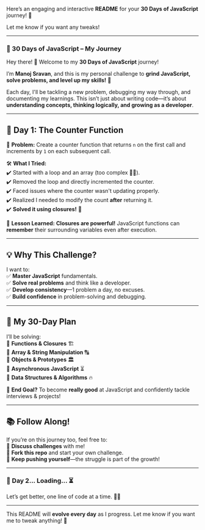 Here’s an engaging and interactive **README** for your **30 Days of JavaScript** journey! 🚀  

Let me know if you want any tweaks!  

---

### **🚀 30 Days of JavaScript – My Journey**  

Hey there! 👋 Welcome to my **30 Days of JavaScript** journey!  

I’m **Manoj Sravan**, and this is my personal challenge to **grind JavaScript, solve problems, and level up my skills!** 💪  

Each day, I'll be tackling a new problem, debugging my way through, and documenting my learnings. This isn’t just about writing code—it’s about **understanding concepts, thinking logically, and growing as a developer**.  

---

## **🌟 Day 1: The Counter Function**  
📝 **Problem:** Create a counter function that returns `n` on the first call and increments by `1` on each subsequent call.  

🛠 **What I Tried:**  
✔️ Started with a loop and an array (too complex 🤦‍♂️).  
✔️ Removed the loop and directly incremented the counter.  
✔️ Faced issues where the counter wasn't updating properly.  
✔️ Realized I needed to modify the count **after** returning it.  
✔️ **Solved it using closures!** 🎉  

🧠 **Lesson Learned:** **Closures are powerful!** JavaScript functions can **remember** their surrounding variables even after execution.  

---

## **💡 Why This Challenge?**  
I want to:  
✅ **Master JavaScript** fundamentals.  
✅ **Solve real problems** and think like a developer.  
✅ **Develop consistency**—1 problem a day, no excuses.  
✅ **Build confidence** in problem-solving and debugging.  

---

## **📌 My 30-Day Plan**  
I’ll be solving:  
🔹 **Functions & Closures** 🏗  
🔹 **Array & String Manipulation** 🔠  
🔹 **Objects & Prototypes** 🏛  
🔹 **Asynchronous JavaScript** ⏳  
🔹 **Data Structures & Algorithms** 🔥  

🚀 **End Goal?** To become **really good** at JavaScript and confidently tackle interviews & projects!  

---

## **📚 Follow Along!**  
If you’re on this journey too, feel free to:  
💬 **Discuss challenges** with me!  
🔄 **Fork this repo** and start your own challenge.  
📌 **Keep pushing yourself**—the struggle is part of the growth!  

---

### **🎯 Day 2... Loading... ⏳**  
Let’s get better, one line of code at a time. 🚀🔥  

---

This README will **evolve every day** as I progress. Let me know if you want me to tweak anything! 🚀